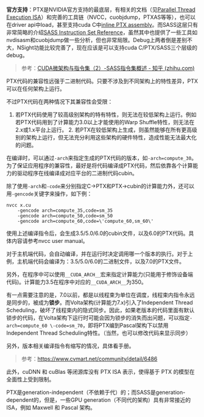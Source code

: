 **官方支持**：PTX是NVIDIA官方支持的最底层，有相关的文档（见[Parallel Thread Execution ISA](https://link.zhihu.com/?target=https%3A//docs.nvidia.com/cuda/parallel-thread-execution/index.html)）和完善的工具链（NVCC，cuobjdump，PTXAS等等），也可以在driver api中load，甚至支持cuda C中[inline PTX assembly](https://link.zhihu.com/?target=https%3A//docs.nvidia.com/cuda/inline-ptx-assembly/index.html)。而SASS这层只有非常简略的介绍[SASS Instruction Set Reference](https://link.zhihu.com/?target=https%3A//docs.nvidia.com/cuda/cuda-binary-utilities/index.html%23instruction-set-ref)，虽然其中也提供了一些工具如nvdisasm和cuobjdump做一些分析，但也非常局限。Debug上两者倒是差别不大，NSight功能比较完善了，现在应该是可以支持cuda C/PTX/SASS三个层级的debug。

> 参考：[CUDA微架构与指令集（2）-SASS指令集概述 - 知乎 (zhihu.com)](https://zhuanlan.zhihu.com/p/161624982)




PTX代码的兼容性远强于二进制代码。只要不涉及到不同架构上的特性差异，PTX可以在任何架构上运行。

不过PTX代码在两种情况下其兼容性会受限：  
1. 若PTX代码使用了较高级别架构的特有特性，则无法在较低架构上运行。例如若PTX代码用到了计算能力3.0以上才能使用的Warp Shuffle特性，则无法在2.x或1.x平台上运行。 2. 若PTX在较低架构上生成，则虽然能够在所有更高级别的架构上运行，但无法充分利用这些架构的硬件特性，造成性能无法最大化的问题。

在编译时，可以通过`-arch`来指定生成的PTX代码的版本，如`-arch=compute_30`。
为了保证应用程序的兼容性，最好是将代码编译成PTX代码，然后依靠各个计算能力的驱动程序在线编译成对应平台的二进制代码cubin。

除了使用`-arch`和`-code`来分别指定C->PTX和PTX->cubin的计算能力外，还可以用`-gencode`关键字来操作，如下例：

```text
nvcc x.cu
    -gencode arch=compute_35,code=sm_35
    -gencode arch=compute_50,code=sm_50
    -gencode arch=compute_60,code=\'compute_60,sm_60\'
```

使用上述编译指令后，会生成3.5/5.0/6.0的cubin文件，以及6.0的PTX代码。具体内容请参考nvcc user manual。

对于主机端代码，会自动编译，并在运行时决定调用哪一个版本的执行。对于上例，主机端代码会编译为：3.5/5.0/6.0的二进制文件，以及7.0的PTX文件。

另外，在程序中可以使用`__CUDA_ARCH__`宏来指定计算能力(只能用于修饰设备端代码)。计算能力3.5在程序中对应的`__CUDA_ARCH__`为350。

有一点需要注意的是，7.0以前，都是以线程束为单位在调度，线程束内指令永远是同步的，被成为**锁步**。而Volta架构(计算能力7.x)引入了Independent Thread Scheduling，破坏了线程束内的隐式同步。因此，如果老版本的代码里面有默认锁步的代码，在Volta架构下运行时可能会因为锁步的消失而出问题，可以指定`-arch=compute_60 \-code=sm_70`，即将PTX编到Pascal架构下以禁用Independent Thread Scheduling特性。（当然，也可以修改代码来显示同步）

另外，版本相关编译指令有缩写的情况，具体看手册。
> 参考：https://www.cvmart.net/community/detail/6486

此外，cuDNN 和 cuBlas 等闭源库没有 PTX ISA 表示，使得基于 PTX 的模型在全面性上受到限制。

PTX是generation-*in*dependent（不依赖于代）的；而SASS是generation-dependent的，但是，一些GPU generation（不同代的架构）具有非常接近的ISA，例如 Maxwell 和 Pascal 架构。

